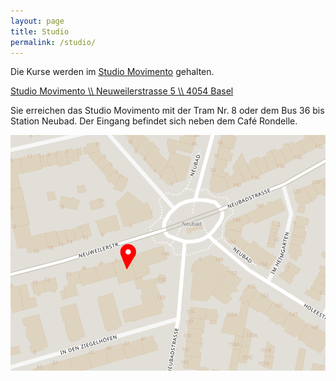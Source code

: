```yaml
---
layout: page
title: Studio
permalink: /studio/
---
```


Die Kurse werden im [Studio Movimento](www.movimento-basel.ch) gehalten.

<a href="https://duckduckgo.com/?q=movimento%2C+basel&t=ffab&ia=web&iaxm=maps&strict_bbox=0&bbox=47.55406437062282%2C7.55755732354136%2C47.539040047490126%2C7.570865876458626">
Studio Movimento \\
Neuweilerstrasse 5 \\
4054 Basel
</a>

Sie erreichen das Studio Movimento mit der Tram Nr. 8 oder dem Bus 36 bis Station Neubad. Der Eingang befindet sich neben dem Café Rondelle.

![Plan](/assets/mapMovimento.png)
